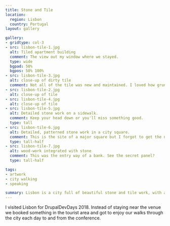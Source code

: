 ```yaml
---
title: Stone and Tile
location:
  region: Lisbon
  country: Portugal
layout: gallery

gallery:
- gridtype: col-3
- src: lisbon-tile-1.jpg
  alt: Tiled apartment building
  comment: The view out my window where we stayed.
  type: wide
  bgpad: 50%
  bgpos: 50% 100%
- src: lisbon-tile-3.jpg
  alt: close-up of dirty tile
  comment: Not all of the tile was new and maintained. I loved how grungy some parts of the city were while still showing how polished and kept it once was.
- src: lisbon-tile-2.jpg
  alt: close-up of tile
- src: lisbon-tile-4.jpg
  alt: close-up of tile
- src: lisbon-tile-5.jpg
  alt: Detailed stone work on a sidewalk.
  comment: Keep your head down or you'll miss something good.
  type: tall
- src: lisbon-tile-6.jpg
  alt: Detailed, patterned stone work in a city square.
  comment: This is the site of a major square but I forgot to get the name of it.
  type: tall-half
- src: lisbon-tile-7.jpg
  alt: wood-work integrated with stone
  comment: This was the entry way of a bank. See the secret panel?
  type: tall-half

tags:
- artwork
- city walking
- speaking

summary: Lisbon is a city full of beautiful stone and tile work, with a surprise waiting around every corner.
---
```


I visited Lisbon for DrupalDevDays 2018. Instead of staying near the venue we booked something in the tourist area and got to enjoy our walks through the city each day to and from the conference.
